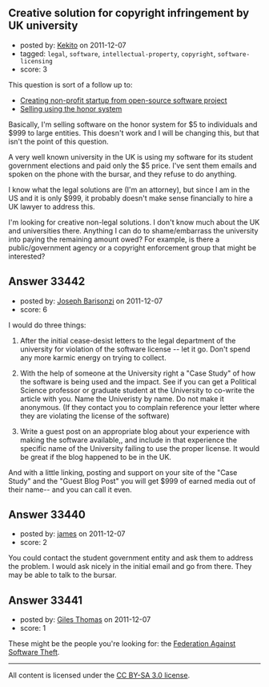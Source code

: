 ## Creative solution for copyright infringement by UK university

- posted by: [Kekito](https://stackexchange.com/users/-1/5898-kekito) on 2011-12-07
- tagged: `legal`, `software`, `intellectual-property`, `copyright`, `software-licensing`
- score: 3

This question is sort of a follow up to:

 - [Creating non-profit startup from open-source software project][1]
 - [Selling using the honor system][2]

Basically, I'm selling software on the honor system for $5 to individuals and $999 to large entities.  This doesn't work and I will be changing this, but that isn't the point of this question.

A very well known university in the UK is using my software for its student government elections and paid only the $5 price.  I've sent them emails and spoken on the phone with the bursar, and they refuse to do anything.

I know what the legal solutions are (I'm an attorney), but since I am in the US and it is only $999, it probably doesn't make sense financially to hire a UK lawyer to address this.

I'm looking for creative non-legal solutions.  I don't know much about the UK and universities there.  Anything I can do to shame/embarrass the university into paying the remaining amount owed?  For example, is there a public/government agency or a copyright enforcement group that might be interested?


  [1]: http://answers.onstartups.com/questions/23472/creating-non-profit-startup-from-open-source-software-project
  [2]: http://answers.onstartups.com/questions/32432/selling-using-the-honor-system


## Answer 33442

- posted by: [Joseph Barisonzi](https://stackexchange.com/users/-1/8791-joseph-barisonzi) on 2011-12-07
- score: 6

I would do three things:

1. After the initial cease-desist letters to the legal department of the university for violation of the software license -- let it go. Don't spend any more karmic energy on trying to collect.

2. With the help of someone at the University right a "Case Study" of how the software is being used and the impact. See if you can get a Political Science professor or graduate student at the University to co-write the article with you. Name the Univeristy by name. Do not make it anonymous. (If they contact you to complain reference your letter where they are violating the license of the software) 

3. Write a guest post on an appropriate blog about your experience with making the software available,, and include in that experience the specific name of the University failing to use the proper license.  It would be great if the blog happened to be in the UK.

And with a little linking, posting and support on your site of the "Case Study" and the "Guest Blog Post" you will get $999 of earned media out of their name-- and you can call it even. 


## Answer 33440

- posted by: [james](https://stackexchange.com/users/-1/5800-james) on 2011-12-07
- score: 2

You could contact the student government entity and ask them to address the problem.  I would ask nicely in the initial email and go from there. They may be able to talk to the bursar.


## Answer 33441

- posted by: [Giles Thomas](https://stackexchange.com/users/-1/1547-giles-thomas) on 2011-12-07
- score: 1

<p>These might be the people you're looking for: the <a href="http://www.fastiis.org/" rel="nofollow">Federation Against Software Theft</a>.</p>




---

All content is licensed under the [CC BY-SA 3.0 license](https://creativecommons.org/licenses/by-sa/3.0/).
